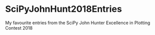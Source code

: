 # SciPyJohnHunt2018Entries
My favourite entries from the SciPy John Hunter Excellence in Plotting Contest 2018
